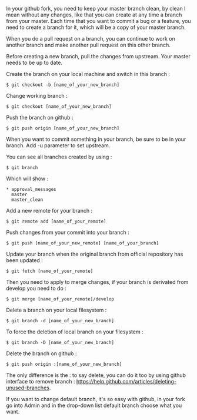 In your github fork, you need to keep your master branch clean, by clean I mean without any changes, like that you can create at any time a branch from your master. Each time that you want to commit a bug or a feature, you need to create a branch for it, which will be a copy of your master branch.

When you do a pull request on a branch, you can continue to work on another branch and make another pull request on this other branch.

Before creating a new branch, pull the changes from upstream. Your master needs to be up to date.

Create the branch on your local machine and switch in this branch :

```
$ git checkout -b [name_of_your_new_branch]
```

Change working branch :

```
$ git checkout [name_of_your_new_branch]
```

Push the branch on github :

```
$ git push origin [name_of_your_new_branch]
```

When you want to commit something in your branch, be sure to be in your branch. Add -u parameter to set upstream.

You can see all branches created by using :

```
$ git branch
```

Which will show :

```
* approval_messages
  master
  master_clean
```

Add a new remote for your branch :

```
$ git remote add [name_of_your_remote] 
```

Push changes from your commit into your branch :

```
$ git push [name_of_your_new_remote] [name_of_your_branch]
```

Update your branch when the original branch from official repository has been updated :

```
$ git fetch [name_of_your_remote]
```

Then you need to apply to merge changes, if your branch is derivated from develop you need to do :

```
$ git merge [name_of_your_remote]/develop
```

Delete a branch on your local filesystem :

```
$ git branch -d [name_of_your_new_branch]
```

To force the deletion of local branch on your filesystem :

```
$ git branch -D [name_of_your_new_branch]
```

Delete the branch on github :

```
$ git push origin :[name_of_your_new_branch]
```

The only difference is the : to say delete, you can do it too by using github interface to remove branch : <https://help.github.com/articles/deleting-unused-branches>.

If you want to change default branch, it's so easy with github, in your fork go into Admin and in the drop-down list default branch choose what you want.